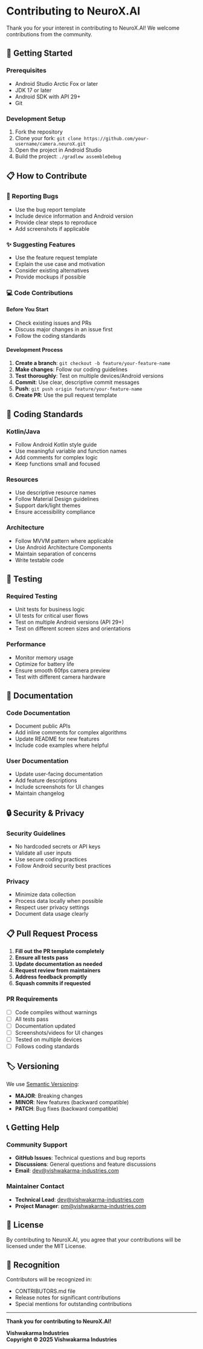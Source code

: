 # Contributing to NeuroX.AI

Thank you for your interest in contributing to NeuroX.AI! We welcome contributions from the community.

## 🚀 Getting Started

### Prerequisites
- Android Studio Arctic Fox or later
- JDK 17 or later
- Android SDK with API 29+ 
- Git

### Development Setup
1. Fork the repository
2. Clone your fork: `git clone https://github.com/your-username/camera.neuroX.git`
3. Open the project in Android Studio
4. Build the project: `./gradlew assembleDebug`

## 📋 How to Contribute

### 🐛 Reporting Bugs
- Use the bug report template
- Include device information and Android version
- Provide clear steps to reproduce
- Add screenshots if applicable

### ✨ Suggesting Features
- Use the feature request template
- Explain the use case and motivation
- Consider existing alternatives
- Provide mockups if possible

### 💻 Code Contributions

#### Before You Start
- Check existing issues and PRs
- Discuss major changes in an issue first
- Follow the coding standards

#### Development Process
1. **Create a branch**: `git checkout -b feature/your-feature-name`
2. **Make changes**: Follow our coding guidelines
3. **Test thoroughly**: Test on multiple devices/Android versions
4. **Commit**: Use clear, descriptive commit messages
5. **Push**: `git push origin feature/your-feature-name`
6. **Create PR**: Use the pull request template

## 📝 Coding Standards

### Kotlin/Java
- Follow Android Kotlin style guide
- Use meaningful variable and function names
- Add comments for complex logic
- Keep functions small and focused

### Resources
- Use descriptive resource names
- Follow Material Design guidelines
- Support dark/light themes
- Ensure accessibility compliance

### Architecture
- Follow MVVM pattern where applicable
- Use Android Architecture Components
- Maintain separation of concerns
- Write testable code

## 🧪 Testing

### Required Testing
- Unit tests for business logic
- UI tests for critical user flows
- Test on multiple Android versions (API 29+)
- Test on different screen sizes and orientations

### Performance
- Monitor memory usage
- Optimize for battery life
- Ensure smooth 60fps camera preview
- Test with different camera hardware

## 📄 Documentation

### Code Documentation
- Document public APIs
- Add inline comments for complex algorithms
- Update README for new features
- Include code examples where helpful

### User Documentation
- Update user-facing documentation
- Add feature descriptions
- Include screenshots for UI changes
- Maintain changelog

## 🔒 Security & Privacy

### Security Guidelines
- No hardcoded secrets or API keys
- Validate all user inputs
- Use secure coding practices
- Follow Android security best practices

### Privacy
- Minimize data collection
- Process data locally when possible
- Respect user privacy settings
- Document data usage clearly

## 📋 Pull Request Process

1. **Fill out the PR template completely**
2. **Ensure all tests pass**
3. **Update documentation as needed**
4. **Request review from maintainers**
5. **Address feedback promptly**
6. **Squash commits if requested**

### PR Requirements
- [ ] Code compiles without warnings
- [ ] All tests pass
- [ ] Documentation updated
- [ ] Screenshots/videos for UI changes
- [ ] Tested on multiple devices
- [ ] Follows coding standards

## 🏷️ Versioning

We use [Semantic Versioning](https://semver.org/):
- **MAJOR**: Breaking changes
- **MINOR**: New features (backward compatible)
- **PATCH**: Bug fixes (backward compatible)

## 📞 Getting Help

### Community Support
- **GitHub Issues**: Technical questions and bug reports
- **Discussions**: General questions and feature discussions
- **Email**: dev@vishwakarma-industries.com

### Maintainer Contact
- **Technical Lead**: dev@vishwakarma-industries.com
- **Project Manager**: pm@vishwakarma-industries.com

## 📜 License

By contributing to NeuroX.AI, you agree that your contributions will be licensed under the MIT License.

## 🙏 Recognition

Contributors will be recognized in:
- CONTRIBUTORS.md file
- Release notes for significant contributions
- Special mentions for outstanding contributions

---

**Thank you for contributing to NeuroX.AI!**

**Vishwakarma Industries**  
**Copyright © 2025 Vishwakarma Industries**
